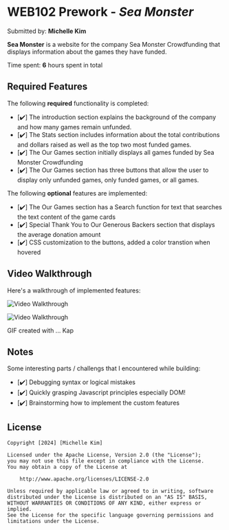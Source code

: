 # WEB102 Prework - *Sea Monster*

Submitted by: **Michelle Kim**

**Sea Monster** is a website for the company Sea Monster Crowdfunding that displays information about the games they have funded.

Time spent: **6** hours spent in total

## Required Features

The following **required** functionality is completed:

* [✔️] The introduction section explains the background of the company and how many games remain unfunded.
* [✔️] The Stats section includes information about the total contributions and dollars raised as well as the top two most funded games.
* [✔️] The Our Games section initially displays all games funded by Sea Monster Crowdfunding
* [✔️] The Our Games section has three buttons that allow the user to display only unfunded games, only funded games, or all games.

The following **optional** features are implemented:

* [✔️] The Our Games section has a Search function for text that searches the text content of the game cards 
* [✔️] Special Thank You to Our Generous Backers section that displays the average donation amount
* [✔️] CSS customization to the buttons, added a color transtion when hovered

## Video Walkthrough

Here's a walkthrough of implemented features:

<img src='http://i.imgur.com/link/to/your/gif/file.gif' title='Video Walkthrough' width='' alt='Video Walkthrough' />

![Video Walkthrough](https://imgur.com/ptb0JIX)

<!-- Replace this with whatever GIF tool you used! -->
GIF created with ... Kap 
<!-- Recommended tools:
[Kap](https://getkap.co/) for macOS
[ScreenToGif](https://www.screentogif.com/) for Windows
[peek](https://github.com/phw/peek) for Linux. -->

## Notes

Some interesting parts / challengs that I encountered while building:
* [✔️] Debugging syntax or logical mistakes
* [✔️] Quickly grasping Javascript principles especially DOM!
* [✔️] Brainstorming how to implement the custom features

## License

    Copyright [2024] [Michelle Kim]

    Licensed under the Apache License, Version 2.0 (the "License");
    you may not use this file except in compliance with the License.
    You may obtain a copy of the License at

        http://www.apache.org/licenses/LICENSE-2.0

    Unless required by applicable law or agreed to in writing, software
    distributed under the License is distributed on an "AS IS" BASIS,
    WITHOUT WARRANTIES OR CONDITIONS OF ANY KIND, either express or implied.
    See the License for the specific language governing permissions and
    limitations under the License.
